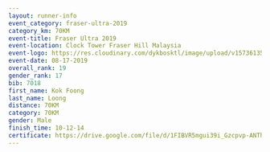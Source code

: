 ```yaml
---
layout: runner-info 
event_category: fraser-ultra-2019 
category_km: 70KM 
event-title: Fraser Ultra 2019 
event-location: Clock Tower Fraser Hill Malaysia 
event-logo: https://res.cloudinary.com/dykbosktl/image/upload/v1573613535/Logo/logo_mfst7w.jpg
event-date: 08-17-2019 
overall_rank: 19
gender_rank: 17
bib: 7018
first_name: Kok Foong
last_name: Loong
distance: 70KM
category: 70KM
gender: Male
finish_time: 10-12-14
certificate: https://drive.google.com/file/d/1FIBVR5mgui39i_Gzcpvp-ANThX5d5gd6/view?usp=sharing
---
```

